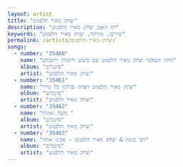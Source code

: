 ```yaml
---
layout: artist
title: "יצחק מאיר הלפגוט"
description: "דף האמן יצחק מאיר הלפגוט"
keywords: "שירים, מוזיקה, יצחק מאיר הלפגוט"
permalink: /artists/יצחק-מאיר-הלפגוט/
songs:
  - number: "35460"
    name: "החזן העולמי יצחק מאיר הלפגוט עם ביצוע ליוסלה רוזנבלט"
    album: "סינגלים"
    artist: "יצחק מאיר הלפגוט"
  - number: "35461"
    name: "יצחק מאיר הלפגוט ויצחק פרלמן כל נדרי"
    album: "סינגלים"
    artist: "יצחק מאיר הלפגוט"
  - number: "35462"
    name: "משה ואהרן "
    album: "סינגלים"
    artist: "יצחק מאיר הלפגוט"
  - number: "35463"
    name: "רפי ביטון & יצחק מאיר הלפגוט - אבינו אתה"
    album: "סינגלים"
    artist: "יצחק מאיר הלפגוט"
---
```

